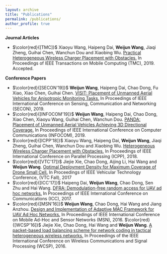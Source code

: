 ```yaml
---
layout: archive
title: "Publications"
permalink: /publications/
author_profile: true
---
```


**Journal Articles**
* $\color{red}{[TMC]}$ Xiaoyu Wang, Haipeng Dai, **Weijun Wang**, Jiaqi Zheng, Guihai Chen, Wanchun Dou and Xiaobing Wu. [Practical Heterogeneous Wireless Charger Placement with Obstacles.](http://weijunalexwang.github.io/files/PHWCPO.pdf) In Proceedings of IEEE Transactions on Mobile Computing (TMC), 2019. Accepted.



**Conference Papers**

* $\color{red}{[SECON'19]}$ **Weijun Wang**, Haipeng Dai, Chao Dong, Fu Xiao, Xiao Chen, Guihai Chen. [VISIT: Placement of Unmanned Aerial Vehicles for Anisotropic Monitoring Tasks.](http://weijunalexwang.github.io/files/VISIT2019.pdf) In Proceedings of IEEE International Conference on Sensing, Communication and Networking (SECON), 2019.
* $\color{red}{[INFOCOM'19]}$ **Weijun Wang**, Haipeng Dai, Chao Dong, Xiao Chen, Xiaoyu Wang, Guihai Chen, Wanchun Dou. [PANDA: Placement of Unmanned Aerial Vehicles Achieving 3D Directional Coverage.](http://weijunalexwang.github.io/files/08737545.pdf) In Proceedings of IEEE International Conference on Computer Communications (INFOCOM), 2019.
* $\color{red}{[ICPP'18]}$ Xiaoyu Wang, Haipeng Dai, **Weijun Wang**, Jiaqi Zheng, Guihai Chen, Wanchun Dou and Xiaobing Wu. [Heterogeneous Wireless Charger Placement with Obstacles.](http://weijunalexwang.github.io/files/08714083.pdf) In Proceedings of IEEE International Conference on Parallel Processing (ICPP), 2018.
* $\color{red}{[VTC'17]}$ Jiejie Xie, Chao Dong, Aijing Li, Hai Wang and **Weijun Wang**. [Optimal Deployment Density for Maximum Coverage of Drone Small Cell.](http://weijunalexwang.github.io/files/08288313.pdf) In Proceedings of IEEE Vehicular Technology Conference, (VTC Fall), 2017
* $\color{red}{[ICC'17]}$ Haipeng Dai, **Weijun Wang**, Chao Dong, Sen Zhu and Hai Wang. [DFRA: Demodulation-free random access for UAV ad hoc networks.](http://weijunalexwang.github.io/files/07997364.pdf) In Proceedings of IEEE International Conference on Communications (ICC), 2017.
* $\color{red}{[MSN'16]}$ **Weijun Wang**, Chao Dong, Hai Wang and Jiang Anzhou. [Design and Implementation of Adaptive MAC Framework for UAV Ad Hoc Networks.](http://weijunalexwang.github.io/files/07950233.pdf) In Proceedings of IEEE International Conference on Mobile Ad-Hoc and Sensor Networks (MSN), 2016.
$\color{red}{[WCSP'16]}$ Jiejie Xie, Chao Dong, Hai Wang and **Weijun Wang**. [A packet-based load balancing scheme for network coding in tactical heterogeneous wireless networks.](http://weijunalexwang.github.io/files/07752659.pdf) In Proceedings of the IEEE International Conference on Wireless Communications and Signal Processing (WCSP), 2016.

